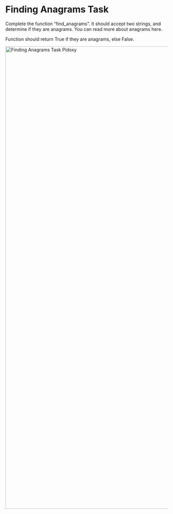 # Finding Anagrams Task

  Complete the function “find_anagrams”. It should accept two strings, and determine if they are anagrams. You can read more about anagrams here.

  Function should return True  if they are anagrams, else  False.

     
<img width="1440" alt="Finding Anagrams Task Pidoxy" src="https://user-images.githubusercontent.com/56538561/170130349-adb8e8e9-5070-4844-8655-4c28286ab8c9.png">
